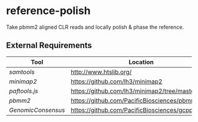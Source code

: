 # reference-polish

Take pbmm2 aligned CLR reads and locally polish & phase the reference.

External Requirements
------

Tool | Location
--- | --- |
*samtools* | http://www.htslib.org/
*minimap2* | https://github.com/lh3/minimap2
*paftools.js* | https://github.com/lh3/minimap2/tree/master/misc
*pbmm2* | https://github.com/PacificBiosciences/pbmm2
*GenomicConsensus* | https://github.com/PacificBiosciences/gcpp
